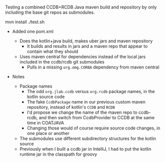 
Testing a combined CCDB+RCDB Java maven build and repository by only including the base git repos as submodules.

mvn install
./test.sh


* Added one pom.xml
  * Does the kotlin+java build, makes uber jars and maven repository
    * It builds and results in jars and a maven repo that appear to contain what they should
  * Uses maven central for dependencies instead of the local jars included in the ccdb/rcdb git submodules
    * Pulls in a missing `org.omg.CORBA` dependency from maven central

* Notes
  * Package names
    * The odd `org.jlab.ccdb` versus `org.rcdb` package names, in the kotlin source code
    * The fake `CcdbPackage` name in our previous custom maven repository, instead of kotlin's `CCDB` and `RCDB`
    * I'd propose we change the name of the maven repo to ccdb-rcdb, and then switch from CcdbProvider to CCDB at the same time in COATJAVA
    * Changing those would of course require source code changes, in one place or another
  * The submodules use different subdirectory structures for the kotlin source
  * Previously when I built a ccdb jar in IntelliJ, I had to put the kotlin runtime jar in the classpath for groovy

